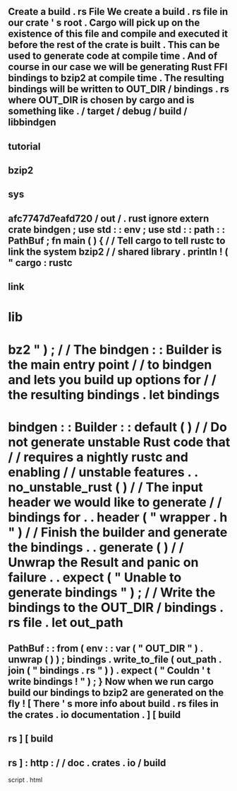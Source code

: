 #
Create
a
build
.
rs
File
We
create
a
build
.
rs
file
in
our
crate
'
s
root
.
Cargo
will
pick
up
on
the
existence
of
this
file
and
compile
and
executed
it
before
the
rest
of
the
crate
is
built
.
This
can
be
used
to
generate
code
at
compile
time
.
And
of
course
in
our
case
we
will
be
generating
Rust
FFI
bindings
to
bzip2
at
compile
time
.
The
resulting
bindings
will
be
written
to
OUT_DIR
/
bindings
.
rs
where
OUT_DIR
is
chosen
by
cargo
and
is
something
like
.
/
target
/
debug
/
build
/
libbindgen
-
tutorial
-
bzip2
-
sys
-
afc7747d7eafd720
/
out
/
.
rust
ignore
extern
crate
bindgen
;
use
std
:
:
env
;
use
std
:
:
path
:
:
PathBuf
;
fn
main
(
)
{
/
/
Tell
cargo
to
tell
rustc
to
link
the
system
bzip2
/
/
shared
library
.
println
!
(
"
cargo
:
rustc
-
link
-
lib
=
bz2
"
)
;
/
/
The
bindgen
:
:
Builder
is
the
main
entry
point
/
/
to
bindgen
and
lets
you
build
up
options
for
/
/
the
resulting
bindings
.
let
bindings
=
bindgen
:
:
Builder
:
:
default
(
)
/
/
Do
not
generate
unstable
Rust
code
that
/
/
requires
a
nightly
rustc
and
enabling
/
/
unstable
features
.
.
no_unstable_rust
(
)
/
/
The
input
header
we
would
like
to
generate
/
/
bindings
for
.
.
header
(
"
wrapper
.
h
"
)
/
/
Finish
the
builder
and
generate
the
bindings
.
.
generate
(
)
/
/
Unwrap
the
Result
and
panic
on
failure
.
.
expect
(
"
Unable
to
generate
bindings
"
)
;
/
/
Write
the
bindings
to
the
OUT_DIR
/
bindings
.
rs
file
.
let
out_path
=
PathBuf
:
:
from
(
env
:
:
var
(
"
OUT_DIR
"
)
.
unwrap
(
)
)
;
bindings
.
write_to_file
(
out_path
.
join
(
"
bindings
.
rs
"
)
)
.
expect
(
"
Couldn
'
t
write
bindings
!
"
)
;
}
Now
when
we
run
cargo
build
our
bindings
to
bzip2
are
generated
on
the
fly
!
[
There
'
s
more
info
about
build
.
rs
files
in
the
crates
.
io
documentation
.
]
[
build
-
rs
]
[
build
-
rs
]
:
http
:
/
/
doc
.
crates
.
io
/
build
-
script
.
html
